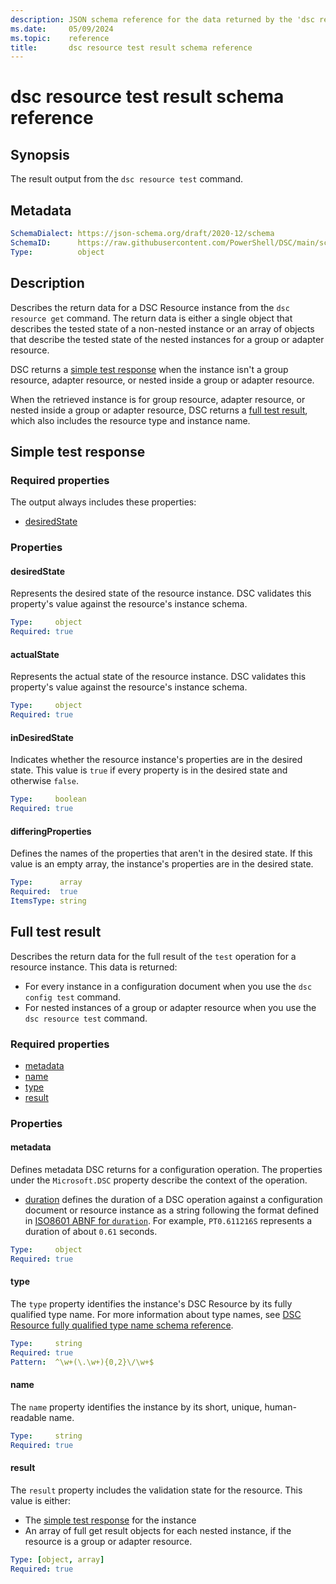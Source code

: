 ```yaml
---
description: JSON schema reference for the data returned by the 'dsc resource test' command.
ms.date:     05/09/2024
ms.topic:    reference
title:       dsc resource test result schema reference
---
```


# dsc resource test result schema reference

## Synopsis

The result output from the `dsc resource test` command.

## Metadata

```yaml
SchemaDialect: https://json-schema.org/draft/2020-12/schema
SchemaID:      https://raw.githubusercontent.com/PowerShell/DSC/main/schemas/2024/04/outputs/resource/test.json
Type:          object
```

## Description

Describes the return data for a DSC Resource instance from the `dsc resource get` command. The
return data is either a single object that describes the tested state of a non-nested instance or
an array of objects that describe the tested state of the nested instances for a group or adapter
resource.

DSC returns a [simple test response](#simple-test-response) when the instance isn't a group
resource, adapter resource, or nested inside a group or adapter resource.

When the retrieved instance is for group resource, adapter resource, or nested inside a group or
adapter resource, DSC returns a [full test result](#full-test-result), which also includes the
resource type and instance name.

## Simple test response

### Required properties

The output always includes these properties:

- [desiredState](#desiredstate)

### Properties

#### desiredState

Represents the desired state of the resource instance. DSC validates this property's value against
the resource's instance schema.

```yaml
Type:     object
Required: true
```

#### actualState

Represents the actual state of the resource instance. DSC validates this property's value against
the resource's instance schema.

```yaml
Type:     object
Required: true
```

#### inDesiredState

Indicates whether the resource instance's properties are in the desired state. This value is `true`
if every property is in the desired state and otherwise `false`.

```yaml
Type:     boolean
Required: true
```

#### differingProperties

Defines the names of the properties that aren't in the desired state. If this value is an empty
array, the instance's properties are in the desired state.

```yaml
Type:      array
Required:  true
ItemsType: string
```

## Full test result

Describes the return data for the full result of the `test` operation for a resource instance. This
data is returned:

- For every instance in a configuration document when you use the `dsc config test` command.
- For nested instances of a group or adapter resource when you use the `dsc resource test` command.

### Required properties

- [metadata](#metadata-1)
- [name](#name)
- [type](#type)
- [result](#result)

### Properties

#### metadata

Defines metadata DSC returns for a configuration operation. The properties under the
`Microsoft.DSC` property describe the context of the operation.

- [duration][01] defines the duration of a DSC operation against a configuration document or
  resource instance as a string following the format defined in [ISO8601 ABNF for `duration`][02].
  For example, `PT0.611216S` represents a duration of about `0.61` seconds.

```yaml
Type:     object
Required: true
```

#### type

The `type` property identifies the instance's DSC Resource by its fully qualified type name.
For more information about type names, see
[DSC Resource fully qualified type name schema reference][03].

```yaml
Type:     string
Required: true
Pattern:  ^\w+(\.\w+){0,2}\/\w+$
```

#### name

The `name` property identifies the instance by its short, unique, human-readable name.

```yaml
Type:     string
Required: true
```

#### result

The `result` property includes the validation state for the resource. This value is either:

- The [simple test response](#simple-test-response) for the instance
- An array of full get result objects for each nested instance, if the resource is a group or
  adapter resource.

```yaml
Type: [object, array]
Required: true
```

<!-- Link reference definitions -->
[01]: ../../metadata/Microsoft.DSC/properties.md#duration
[02]: https://datatracker.ietf.org/doc/html/rfc3339#appendix-A
[03]: ../../definitions/resourceType.md
